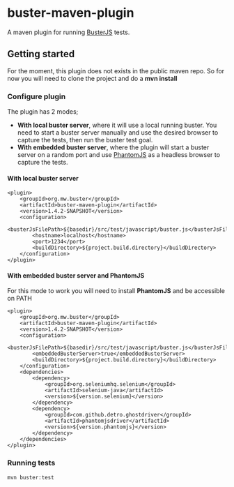 
# buster-maven-plugin

A maven plugin for running [BusterJS](http://busterjs.org) tests.


## Getting started

For the moment, this plugin does not exists in the public maven repo. So for now you will need to clone the project and do a **mvn install**

### Configure plugin

The plugin has 2 modes;

* **With local buster server**, where it will use a local running buster. You need to start a buster server manually and use the desired browser to capture the tests, then run the buster test goal.
* **With embedded buster server**, where the plugin will start a buster server on a random port and use [PhantomJS](http://phantomjs.org/) as a headless browser to capture the tests.

#### With local buster server
	<plugin>
		<groupId>org.mw.buster</groupId>
		<artifactId>buster-maven-plugin</artifactId>
		<version>1.4.2-SNAPSHOT</version>
		<configuration>
			<busterJsFilePath>${basedir}/src/test/javascript/buster.js</busterJsFilePath>
			<hostname>localhost</hostname>
			<port>1234</port>
			<buildDirectory>${project.build.directory}</buildDirectory>
		</configuration>
	</plugin>

#### With embedded buster server and PhantomJS

For this mode to work you will need to install **PhantomJS** and be accessible on PATH

	<plugin>
		<groupId>org.mw.buster</groupId>
		<artifactId>buster-maven-plugin</artifactId>
		<version>1.4.2-SNAPSHOT</version>
		<configuration>
			<busterJsFilePath>${basedir}/src/test/javascript/buster.js</busterJsFilePath>
			<embeddedBusterServer>true</embeddedBusterServer>
			<buildDirectory>${project.build.directory}</buildDirectory>
		</configuration>
		<dependencies>
			<dependency>
				<groupId>org.seleniumhq.selenium</groupId>
				<artifactId>selenium-java</artifactId>
				<version>${version.selenium}</version>
			</dependency>
			<dependency>
				<groupId>com.github.detro.ghostdriver</groupId>
				<artifactId>phantomjsdriver</artifactId>
				<version>${version.phantomjs}</version>
			</dependency>
		</dependencies>
	</plugin>

### Running tests

	mvn buster:test
